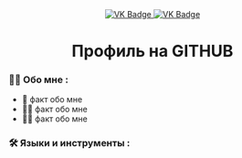 <div id ="badges" align ="center">
  <a href= "https://vk.com/ssseiss">
    <img src= "https://img.shields.io/badge/VK-blue?style=for-the-badge&logo=VK&logoColor=white" alt="VK Badge"/>
  </a>

  <a href= "https://mail.google.com/mail/u/1/#inbox">
    <img src = "https://img.shields.io/badge/EMAIL-red?style=for-the-badge&logo=Gmail&logoColor=white" alt="VK Badge"/>
  </a>
</div>

<div id="viewprof" align="center">
    <img src="https://komarev.com/ghpvc/?username=sei228777&style=flat-square&color=blue" alt=""/>
</div>

<div id="heythere" align="center">
    <h1> Профиль на GITHUB </h1>
</div>

### :mage_man: Обо мне :

- :brain: факт обо мне
- :biking_man: факт обо мне
- :man_pilot: факт обо мне

### :hammer_and_wrench: Языки и инструменты :
